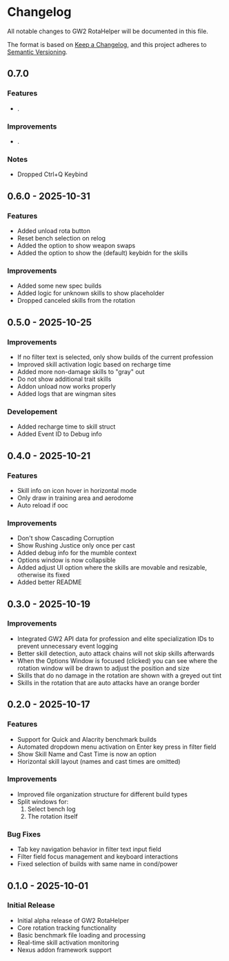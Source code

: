 # Changelog

All notable changes to GW2 RotaHelper will be documented in this file.

The format is based on [Keep a Changelog](https://keepachangelog.com/en/1.0.0/),
and this project adheres to [Semantic Versioning](https://semver.org/spec/v2.0.0.html).

## 0.7.0

### Features

- .

### Improvements

- .

### Notes

- Dropped Ctrl+Q Keybind

## 0.6.0 - 2025-10-31

### Features

- Added unload rota button
- Reset bench selection on relog
- Added the option to show weapon swaps
- Added the option to show the (default) keybidn for the skills

### Improvements

- Added some new spec builds
- Added logic for unknown skills to show placeholder
- Dropped canceled skills from the rotation

## 0.5.0 - 2025-10-25

### Improvements

- If no filter text is selected, only show builds of the current profession
- Improved skill activation logic based on recharge time
- Added more non-damage skills to "gray" out
- Do not show additional trait skills
- Addon unload now works properly
- Added logs that are wingman sites

### Developement

- Added recharge time to skill struct
- Added Event ID to Debug info

## 0.4.0 - 2025-10-21

### Features

- Skill info on icon hover in horizontal mode
- Only draw in training area and aerodome
- Auto reload if ooc

### Improvements

- Don't show Cascading Corruption
- Show Rushing Justice only once per cast
- Added debug info for the mumble context
- Options window is now collapsible
- Added adjust UI option where the skills are movable and resizable, otherwise its fixed
- Added better README

## 0.3.0 - 2025-10-19

### Improvements

- Integrated GW2 API data for profession and elite specialization IDs to prevent unnecessary event logging
- Better skill detection, auto attack chains will not skip skills afterwards
- When the Options Window is focused (clicked) you can see where the rotation window will be drawn to adjust the position and size
- Skills that do no damage in the rotation are shown with a greyed out tint
- Skills in the rotation that are auto attacks have an orange border

## 0.2.0 - 2025-10-17

### Features

- Support for Quick and Alacrity benchmark builds
- Automated dropdown menu activation on Enter key press in filter field
- Show Skill Name and Cast Time is now an option
- Horizontal skill layout (names and cast times are omitted)

### Improvements

- Improved file organization structure for different build types
- Split windows for:
  1. Select bench log
  2. The rotation itself

### Bug Fixes

- Tab key navigation behavior in filter text input field
- Filter field focus management and keyboard interactions
- Fixed selection of builds with same name in cond/power

## 0.1.0 - 2025-10-01

### Initial Release

- Initial alpha release of GW2 RotaHelper
- Core rotation tracking functionality
- Basic benchmark file loading and processing
- Real-time skill activation monitoring
- Nexus addon framework support
